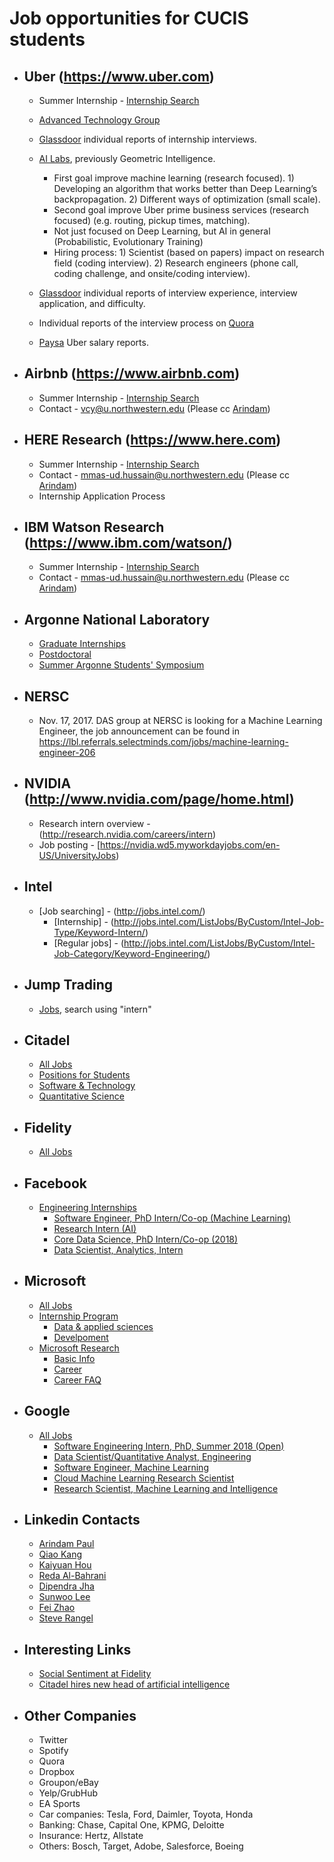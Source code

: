 # Job opportunities for CUCIS students
- ## Uber (https://www.uber.com)
  - Summer Internship - [Internship Search](https://www.uber.com/careers/list/?city=all&country=all&keywords=%23univrecruiting&subteam=all&team=all)
  - [Advanced Technology Group](https://www.uber.com/info/atg/)

  - [Glassdoor](https://www.glassdoor.com/Interview/Uber-Intern-Interview-Questions-EI_IE575263.0,4_KO5,11.htm) individual reports of internship interviews.

  - [AI Labs](https://www.uber.com/info/ailabs/), previously Geometric Intelligence.

    - First goal improve machine learning (research focused). 1) Developing an algorithm that works better than Deep Learning’s backpropagation. 2) Different ways of optimization (small scale).
    - Second goal improve Uber prime business services (research focused) (e.g. routing, pickup times, matching).
    - Not just focused on Deep Learning, but AI in general (Probabilistic, Evolutionary Training)
    - Hiring process: 1) Scientist (based on papers) impact on research field (coding interview). 2) Research engineers (phone call, coding challenge, and onsite/coding interview).


  - [Glassdoor](https://www.glassdoor.com/Interview/Uber-Software-Engineer-Interview-Questions-EI_IE575263.0,4_KO5,22.htm) individual reports of interview experience, interview application, and difficulty.

  - Individual reports of the interview process on [Quora](https://www.quora.com/What-is-the-engineer-hiring-process-like-at-Uber)

  - [Paysa](https://www.paysa.com/salaries/uber) Uber salary reports.

- ## Airbnb (https://www.airbnb.com)
  - Summer Internship - [Internship Search](https://www.airbnb.com/careers/university)
  - Contact - vcy@u.northwestern.edu (Please cc [Arindam](mailto:arindam.paul@eecs.northwestern.edu))

- ## HERE Research (https://www.here.com)
    - Summer Internship - [Internship Search](https://www.linkedin.com/company-beta/3237134/)
    - Contact - mmas-ud.hussain@u.northwestern.edu (Please cc [Arindam](mailto:arindam.paul@eecs.northwestern.edu))
    - Internship Application Process

- ## IBM Watson Research (https://www.ibm.com/watson/)
    - Summer Internship - [Internship Search](https://researchweb.watson.ibm.com/interns/internhiring.shtml/)
    - Contact - mmas-ud.hussain@u.northwestern.edu (Please cc [Arindam](mailto:arindam.paul@eecs.northwestern.edu))

- ## Argonne National Laboratory
  - [Graduate Internships](http://www.anl.gov/education/graduates)
  - [Postdoctoral](http://www.anl.gov/careers/apply-job/postdoctoral-applicants)
  - [Summer Argonne Students' Symposium](http://www.mcs.anl.gov/research/LANS/events/listn/previous.php)

- ## NERSC
  - Nov. 17, 2017. DAS group at NERSC is looking for a Machine Learning Engineer, the job announcement can be found in https://lbl.referrals.selectminds.com/jobs/machine-learning-engineer-206

- ## NVIDIA (http://www.nvidia.com/page/home.html)
    - Research intern overview - (http://research.nvidia.com/careers/intern)
    - Job posting - [https://nvidia.wd5.myworkdayjobs.com/en-US/UniversityJobs)

- ## Intel
    - [Job searching] - (http://jobs.intel.com/)
      - [Internship] - (http://jobs.intel.com/ListJobs/ByCustom/Intel-Job-Type/Keyword-Intern/)
      - [Regular jobs] - (http://jobs.intel.com/ListJobs/ByCustom/Intel-Job-Category/Keyword-Engineering/)
      
- ## Jump Trading
  - [Jobs](http://www.jumptrading.com/jobs.html), search using "intern"

- ## Citadel
  - [All Jobs](https://www.citadel.com/careers/open-positions/)
  - [Positions for Students](https://www.citadel.com/careers/open-positions/positions-for-students/)
  - [Software & Technology](https://www.citadel.com/careers/open-positions/software-technology/)
  - [Quantitative Science](https://www.citadel.com/careers/open-positions/quantitative-research/)

- ## Fidelity
  - [All Jobs](https://jobs.fidelity.com/apply-now/search-jobs.html)

- ## Facebook
  - [Engineering Internships](https://www.facebook.com/careers/university/internships/engineering)
    - [Software Engineer, PhD Intern/Co-op (Machine Learning)](https://www.facebook.com/careers/jobs/a0I1200000LT7EUEA1/)
    - [Research Intern (AI)](https://www.facebook.com/careers/jobs/a0I1200000LT6fpEAD/)
    - [Core Data Science, PhD Intern/Co-op (2018)](https://www.facebook.com/careers/jobs/a0I1200000LTJpdEAH/)
    - [Data Scientist, Analytics, Intern](https://www.facebook.com/careers/jobs/a0I1200000LT6x8EAD/)

- ## Microsoft
  - [All Jobs](https://careers.microsoft.com)
  - [Internship Program](https://careers.microsoft.com/students/internships)
    - [Data & applied sciences](https://careers.microsoft.com/students/apply?rg=US&jf=8&el=2&el=3&el=5&jt=1&jt=2)
    - [Develpoment](https://careers.microsoft.com/students/apply?rg=US&jf=9&el=2&el=3&el=5&jt=1&jt=2)
  - [Microsoft Research](https://www.microsoft.com/en-us/research/)
    - [Basic Info](https://www.microsoft.com/en-us/research/about/)
    - [Career](https://www.microsoft.com/en-us/research/careers/)
    - [Career FAQ](https://careers.research.microsoft.com/FAQ)

- ## Google
  - [All Jobs](https://careers.google.com/)
    - [Software Engineering Intern, PhD, Summer 2018 (Open)](https://careers.google.com/jobs#!t=jo&jid=/google/software-engineering-intern-phd-summer-320-n-morgan-st-600-chicago-il-usa-2792910613&)
    - [Data Scientist/Quantitative Analyst, Engineering](https://careers.google.com/jobs#!t=jo&jid=/google/data-scientist-quantitative-analyst-901-cherry-ave-san-bruno-ca-usa-2459700631&f=true&)
    - [Software Engineer, Machine Learning](https://careers.google.com/jobs#!t=jo&jid=/google/software-engineer-machine-learning-1600-amphitheatre-pkwy-mountain-view-ca-247340035&)
    - [Cloud Machine Learning Research Scientist](https://careers.google.com/jobs#!t=jo&jid=/google/cloud-machine-learning-research-1600-amphitheatre-pkwy-mountain-view-ca-2514440407&)
    - [Research Scientist, Machine Learning and Intelligence](https://careers.google.com/jobs#!t=jo&jid=/google/research-scientist-machine-learning-and-76-9th-ave-new-york-ny-usa-1749440006&)

- ## Linkedin Contacts
  - [Arindam Paul](https://www.linkedin.com/in/arndmpaul/)
  - [Qiao Kang](https://www.linkedin.com/in/qiao-kang-nu)
  - [Kaiyuan Hou](https://www.linkedin.com/in/kaiyuan-hou-87955292/)
  - [Reda Al-Bahrani](https://www.linkedin.com/in/redaalbahrani/)
  - [Dipendra Jha](https://www.linkedin.com/in/dipendra009/)
  - [Sunwoo Lee](https://www.linkedin.com/in/sunwoo-lee-90a7308a/)
  - [Fei Zhao](https://www.linkedin.com/in/fei-zhao-530141113/)
  - [Steve Rangel](https://www.linkedin.com/in/esteban-steve-rangel-7205974b/)

- ## Interesting Links
    - [Social Sentiment at Fidelity](https://www.fidelity.com/learning-center/tools-demos/research-tools/social-sentiment-research-video)
    - [Citadel hires new head of artificial intelligence](https://jobs.fidelity.com/apply-now/search-jobs.html)

- ## Other Companies
    - Twitter
    - Spotify
    - Quora
    - Dropbox
    - Groupon/eBay
    - Yelp/GrubHub
    - EA Sports
    - Car companies: Tesla, Ford, Daimler, Toyota, Honda
    - Banking: Chase, Capital One, KPMG, Deloitte
    - Insurance: Hertz, Allstate
    - Others: Bosch, Target, Adobe, Salesforce, Boeing
